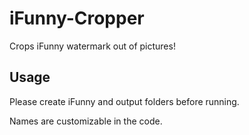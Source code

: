 # iFunny-Cropper
Crops iFunny watermark out of pictures!

## Usage
Please create iFunny and output folders before running.

Names are customizable in the code.
